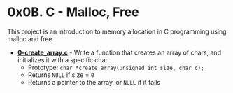 # 0x0B. C - Malloc, Free
This project is an introduction to memory allocation in C programming using malloc and free.

* **[0-create_array.c](./0-create_array.c)** - Write a function that creates an array of chars, and initializes it with a specific char.
	* Prototype: `char *create_array(unsigned int size, char c);`
	* Returns `NULL` if size = `0`
	* Returns a pointer to the array, or `NULL` if it fails
